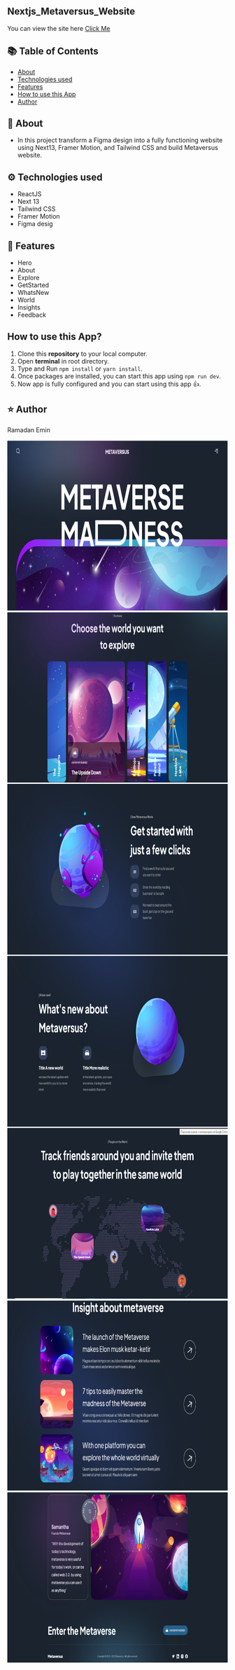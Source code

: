 ## Nextjs_Metaversus_Website 

You can view the site here
[Click Me](https://era-metaversus-website.netlify.app/)


## :books: Table of Contents

- [About](#raised_hands-about)
- [Technologies used](#gear-technologies-used)
- [Features](#pushpin-features)
- [How to use this App](#how-to-use-this-app)
- [Author](#star-author)

## :raised_hands: About
 - In this project transform a Figma design into a fully functioning website using Next13, Framer Motion, and Tailwind CSS and build Metaversus website.
   
## :gear: Technologies used
- ReactJS
- Next 13
- Tailwind CSS
- Framer Motion
- Figma desig

## :pushpin: Features
<ul>
  <li>Hero</li>
  <li>About</li>
  <li>Explore</li>
  <li>GetStarted</li>
  <li>WhatsNew</li>
  <li>World</li>
  <li>Insights</li>
  <li>Feedback</li>
</ul>

## How to use this App?

1. Clone this **repository** to your local computer.
2. Open **terminal** in root directory.
3. Type and Run `npm install` or `yarn install`.
4. Once packages are installed, you can start this app using `npm run dev`.
5. Now app is fully configured and you can start using this app :+1:.

## :star: Author

Ramadan Emin

<img src="/images/pic1.png"  width= 800px height= 390px>
<img src="/images/pic2.png"  width= 800px height= 390px>
<img src="/images/pic3.png"  width= 800px height= 390px>
<img src="/images/pic4.png"  width= 800px height= 390px>
<img src="/images/pic5.png"  width= 800px height= 390px>
<img src="/images/pic6.png"  width= 800px height= 435px>
<img src="/images/pic7.png"  width= 800px height= 390px>